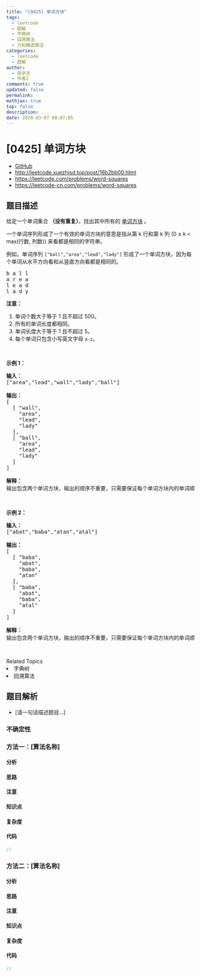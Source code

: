 ```yaml
---
title: "[0425] 单词方块"
tags:
  - leetcode
  - 题解
  - 字典树
  - 回溯算法
  - 力扣精选算法
categories:
  - leetcode
  - 题解
author:
  - 张学志
  - 作者2
comments: true
updated: false
permalink:
mathjax: true
top: false
description: ...
date: 2020-03-07 00:07:05
---
```



# [0425] 单词方块
* [GitHub](https://github.com/algoboy101/LeetCodeCrowdsource/tree/master/_posts/QA/%5B0425%5D%20%E5%8D%95%E8%AF%8D%E6%96%B9%E5%9D%97.md)
* http://leetcode.xuezhisd.top/post/16b2bb00.html
* https://leetcode.com/problems/word-squares
* https://leetcode-cn.com/problems/word-squares


## 题目描述

<p>给定一个单词集合 <strong>（没有重复）</strong>，找出其中所有的 <a href="https://en.wikipedia.org/wiki/Word_square">单词方块</a><strong>&nbsp;</strong>。</p>

<p>一个单词序列形成了一个有效的单词方块的意思是指从第 k 行和第 k 列 (0 &le; <em>k</em> &lt; max(行数, 列数)) 来看都是相同的字符串。</p>

<p>例如，单词序列&nbsp;<code>[&quot;ball&quot;,&quot;area&quot;,&quot;lead&quot;,&quot;lady&quot;]</code>&nbsp;形成了一个单词方块，因为每个单词从水平方向看和从竖直方向看都是相同的。</p>

<pre>b a l l
a r e a
l e a d
l a d y
</pre>

<p><strong>注意：</strong></p>

<ol>
	<li>单词个数大于等于 1 且不超过&nbsp;500。</li>
	<li>所有的单词长度都相同。</li>
	<li>单词长度大于等于 1 且不超过&nbsp;5。</li>
	<li>每个单词只包含小写英文字母&nbsp;<code>a-z</code>。</li>
</ol>

<p>&nbsp;</p>

<p><strong>示例 1：</strong></p>

<pre><strong>输入：</strong>
[&quot;area&quot;,&quot;lead&quot;,&quot;wall&quot;,&quot;lady&quot;,&quot;ball&quot;]

<strong>输出：</strong>
[
  [ &quot;wall&quot;,
    &quot;area&quot;,
    &quot;lead&quot;,
    &quot;lady&quot;
  ],
  [ &quot;ball&quot;,
    &quot;area&quot;,
    &quot;lead&quot;,
    &quot;lady&quot;
  ]
]

<strong>解释：</strong>
输出包含两个单词方块，输出的顺序不重要，只需要保证每个单词方块内的单词顺序正确即可。 
</pre>

<p>&nbsp;</p>

<p><strong>示例 2：</strong></p>

<pre><strong>输入：</strong>
[&quot;abat&quot;,&quot;baba&quot;,&quot;atan&quot;,&quot;atal&quot;]

<strong>输出：</strong>
[
  [ &quot;baba&quot;,
    &quot;abat&quot;,
    &quot;baba&quot;,
    &quot;atan&quot;
  ],
  [ &quot;baba&quot;,
    &quot;abat&quot;,
    &quot;baba&quot;,
    &quot;atal&quot;
  ]
]

<strong>解释：</strong>
输出包含两个单词方块，输出的顺序不重要，只需要保证每个单词方块内的单词顺序正确即可。 
</pre>

<p>&nbsp;</p>
<div><div>Related Topics</div><div><li>字典树</li><li>回溯算法</li></div></div>


## 题目解析
* [请一句话描述题目...]

### 不确定性


### 方法一：[算法名称]

#### 分析

#### 思路

#### 注意

#### 知识点

#### 复杂度

#### 代码

```cpp
//
```


### 方法二：[算法名称]

#### 分析

#### 思路

#### 注意

#### 知识点

#### 复杂度

#### 代码

```cpp
//
```


